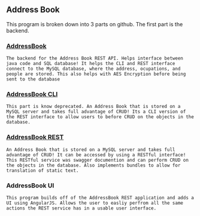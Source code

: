 ## Address Book
This program is broken down into 3 parts on github. The first part is the backend.
  ### [AddressBook](https://jstockley.com/AddressBook)
    The backend for the Address Book REST API. Helps interface between java code and SQL database! It helps the CLI and REST interface connect to the MySQL database, where the address, ocupations, and people are stored. This also helps with AES Encryption before being sent to the database
    
 ### [AddressBook CLI](https://jstockley.com/AddressBookCLI)
    This part is know deprecated. An Address Book that is stored on a MySQL server and takes full advantage of CRUD! Its a CLI version of the REST interface to allow users to before CRUD on the objects in the database.
    
### [AddressBook REST](https://jstockley.com/AddressBookREST)
    An Address Book that is stored on a MySQL server and takes full advantage of CRUD! It can be accessed by using a RESTful interface! This RESTful service was swagger documention and can perform CRUD on the objects in the database. Also implements bundles to allow for translation of static text.
    
### AddressBook UI
    This program builds off of the AddressBook REST application and adds a UI using AngularJS. Allows the user to easliy perfrom all the same actions the REST service has in a usable user interface.
